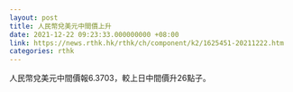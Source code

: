 ```yaml
---
layout: post
title: 人民幣兌美元中間價上升
date: 2021-12-22 09:23:33.000000000 +08:00
link: https://news.rthk.hk/rthk/ch/component/k2/1625451-20211222.htm
categories: rthk
---
```


人民幣兌美元中間價報6.3703，較上日中間價升26點子。
